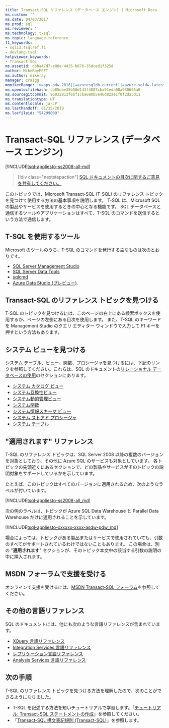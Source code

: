 ```yaml
---
title: Transact-SQL リファレンス (データベース エンジン) | Microsoft Docs
ms.custom: ''
ms.date: 04/03/2017
ms.prod: sql
ms.reviewer: ''
ms.technology: t-sql
ms.topic: language-reference
f1_keywords:
- sql13.tsqlref.f1
- devlang-tsql
helpviewer_keywords:
- Transact-SQL
ms.assetid: dbba47d7-e08e-4435-b876-35dced1f325d
author: MikeRayMSFT
ms.author: mikeray
manager: craigg
monikerRange: '>=aps-pdw-2016||=azuresqldb-current||=azure-sqldw-latest||>=sql-server-2016||=sqlallproducts-allversions||>=sql-server-linux-2017||=azuresqldb-mi-current'
ms.openlocfilehash: cb85ebe35b50d143f4887cba91eda08a930666a0
ms.sourcegitcommit: 96032813f6bf1cba680b5e46d82ae1f0f2da3d11
ms.translationtype: HT
ms.contentlocale: ja-JP
ms.lasthandoff: 01/15/2019
ms.locfileid: "54299009"
---
```

# <a name="transact-sql-reference-database-engine"></a>Transact-SQL リファレンス (データベース エンジン)
[!INCLUDE[tsql-appliesto-ss2008-all-md](../includes/tsql-appliesto-ss2008-all-md.md)]

> [!div class="nextstepaction"]
> [SQL ドキュメントの目次に関するご意見を共有してください。](https://aka.ms/sqldocsurvey)

このトピックでは、Microsoft Transact-SQL (T-SQL) のリファレンス トピックを見つけて使用する方法の基本事項を説明します。 T-SQL は、Microsoft SQL の製品やサービスを使用するときの中心となる機能です。 SQL データベースと通信するツールやアプリケーションはすべて、T-SQL のコマンドを送信するという方法で通信します。  

## <a name="tools-that-use-t-sql"></a>T-SQL を使用するツール

Microsoft のツールのうち、T-SQL のコマンドを発行する主なものは次のとおりです。

- [SQL Server Management Studio](../ssms/download-sql-server-management-studio-ssms.md)
- [SQL Server Data Tools](../ssdt/download-sql-server-data-tools-ssdt.md)  
- [sqlcmd](../tools/sqlcmd-utility.md)  
- [Azure Data Studio (プレビュー)](../azure-data-studio/what-is.md).  
  
 
## <a name="locate-the-transact-sql-reference-topics"></a>Transact-SQL のリファレンス トピックを見つける  
  
T-SQL のトピックを見つけるには、このページの右上にある検索ボックスを使用するか、ページの左側にある目次を使用します。 また、T-SQL のキーワードを Management Studio のクエリ エディター ウィンドウで入力して F1 キーを押すという方法もあります。 
  

## <a name="find-system-views"></a>システム ビューを見つける

システム テーブル、ビュー、関数、プロシージャを見つけるには、下記のリンクを参照してください。これらは、SQL のドキュメントの[リレーショナル データベースの使用](../relational-databases/database-features.md)のセクションにあります。

- [システム カタログ ビュー](../relational-databases/system-catalog-views/catalog-views-transact-sql.md)
- [システム互換性ビュー](../relational-databases/system-compatibility-views/system-compatibility-views-transact-sql.md)
- [システム動的管理ビュー](../relational-databases/system-dynamic-management-views/system-dynamic-management-views.md)
- [システム関数](../relational-databases/system-functions/system-functions-for-transact-sql.md)
- [システム情報スキーマ ビュー](../relational-databases/system-information-schema-views/system-information-schema-views-transact-sql.md)
- [システム ストアド プロシージャ](../relational-databases/system-stored-procedures/system-stored-procedures-transact-sql.md)
- [システム テーブル](../relational-databases/system-tables/system-tables-transact-sql.md)

 
## <a name="applies-to-references"></a>"適用されます" リファレンス  
 T-SQL のリファレンス トピックは、SQL Server 2008 以降の複数のバージョンを対象としており、その他に Azure SQL のサービスも対象としています。 各トピックの先頭近くにあるセクションで、どの製品やサービスがそのトピックの説明対象をサポートしているかを示しています。 

たとえば、このトピックはすべてのバージョンに適用されるため、次のようなラベルが付いています。 
  
 [!INCLUDE[tsql-appliesto-ss2008-all_md](../includes/tsql-appliesto-ss2008-all-md.md)]   

次の例のラベルは、トピックが Azure SQL Data Warehouse と Parallel Data Warehouse だけに適用されることを示しています。

[!INCLUDE[tsql-appliesto-xxxxxx-xxxx-asdw-pdw_md](../includes/tsql-appliesto-xxxxxx-xxxx-asdw-pdw-md.md)]

  
場合によっては、トピックがある製品またはサービスで使用されていても、引数のすべてがサポートされているわけではないこともあります。 この場合は、別の "**適用されます**" セクションが、そのトピック本文中の該当する引数の説明の中に挿入されます。  
 
## <a name="get-help-from-the-msdn-forum"></a>MSDN フォーラムで支援を受ける  
  
オンラインで支援を受けるには、[MSDN Transact-SQL フォーラム](https://social.msdn.microsoft.com/Forums/en-US/home?forum=transactsql)を参照してください。  
 
## <a name="see-other-language-references"></a>その他の言語リファレンス

SQL のドキュメントには、他にも次のような言語リファレンスが含まれています。
  
- [XQuery 言語リファレンス](../xquery/xquery-language-reference-sql-server.md)
- [Integration Services 言語リファレンス](../integration-services/integration-services-language-reference.md)
- [レプリケーション言語リファレンス](../relational-databases/replication/replication-language-reference.md)
- [Analysis Services 言語リファレンス](../mdx/analysis-services-language-reference.md)  


## <a name="next-steps"></a>次の手順

T-SQL のリファレンス トピックを見つける方法を理解したので、次のことができるようになりました。

- T-SQL を記述する方法を短いチュートリアルで学習します。「[チュートリアル: Transact-SQL ステートメントの作成](../t-sql/tutorial-writing-transact-sql-statements.md)」を参照してください。 
- 「[Transact-SQL 構文表記規則 &#40;Transact-SQL&#41;](../t-sql/language-elements/transact-sql-syntax-conventions-transact-sql.md)」を参照します。  

  
  
